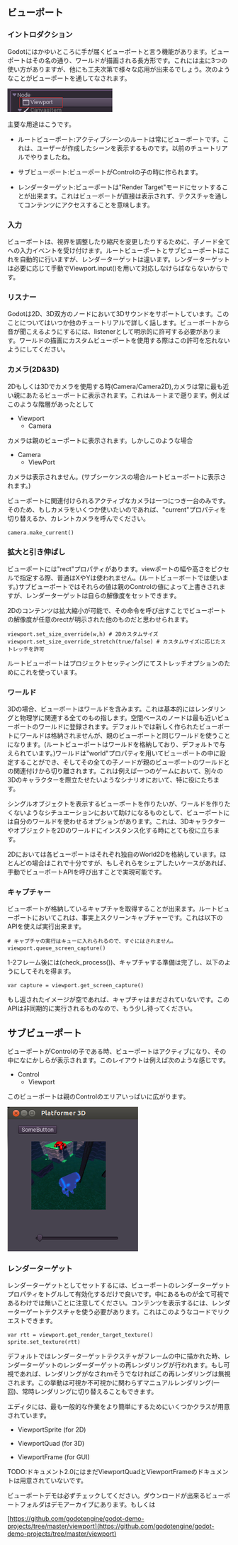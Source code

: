 ## ビューポート

### イントロダクション

Godotにはかゆいところに手が届くビューポートと言う機能があります。ビューポートはその名の通り、ワールドが描画される長方形です。これには主に3つの使い方がありますが、他にも工夫次第で様々な応用が出来るでしょう。次のようなことがビューポートを通してなされます。

![viewportnode](./Scene-input-and-viewports-assets/Viewport/viewportnode.png)

主要な用途はこうです。

* ルートビューポート:アクティブシーンのルートは常にビューポートです。これは、ユーザーが作成したシーンを表示するものです。以前のチュートリアルでやりましたね。

* サブビューポート:ビューポートがControlの子の時に作られます。

* レンダーターゲット:ビューポートは"Render Target"モードにセットすることが出来ます。これはビューポートが直接は表示されず、テクスチャを通してコンテンツにアクセスすることを意味します。

### 入力

ビューポートは、視界を調整したり縮尺を変更したりするために、子ノード全てへの入力イベントを受け付けます。ルートビューポートとサブビューポートはこれを自動的に行いますが、レンダーターゲットは違います。レンダーターゲットは必要に応じて手動でViewport.input()を用いて対応しなけらばならないからです。

### リスナー

Godotは2D、3D双方のノードにおいて3Dサウンドをサポートしています。このことについてはいつか他のチュートリアルで詳しく話します。ビューポートから音が聞こえるようにするには、listenerとして明示的に許可する必要があります。ワールドの描画にカスタムビューポートを使用する際はこの許可を忘れないようにしてください。

### カメラ(2D&3D) 

2Dもしくは3Dでカメラを使用する時(Camera/Camera2D),カメラは常に最も近い親にあたるビューポートに表示されます。これはルートまで遡ります。例えばこのような階層があったとして

* Viewport
	* Camera

カメラは親のビューポートに表示されます。しかしこのような場合

* Camera
	* ViewPort

カメラは表示されません。(サブシーケンスの場合ルートビューポートに表示されます。)

ビューポートに関連付けられるアクティブなカメラは一つにつき一台のみです。そのため、もしカメラをいくつか使いたいのであれば、"current"プロパティを切り替えるか、カレントカメラを呼んでください。

```python
camera.make_current()
```

### 拡大と引き伸ばし

ビューポートには"rect"プロパティがあります。viewポートの幅や高さをピクセルで指定する際、普通はXやYは使われません。(ルートビューポートでは使います。)サブビューポートではそれらの値は親のControlの値によって上書きされますが、レンダーターゲットは自らの解像度をセットできます。

2Dのコンテンツは拡大縮小が可能で、その命令を呼び出すことでビューポートの解像度が任意のrectが明示された他のものだと思わせられます。

```
viewport.set_size_override(w,h) # 2Dカスタムサイズ
viewport.set_size_override_stretch(true/false) # カスタムサイズに応じたストレッチを許可
```

ルートビューポートはプロジェクトセッティングにてストレッチオプションのためにこれを使っています。

### ワールド

3Dの場合、ビューポートはワールドを含みます。これは基本的にはレンダリングと物理学に関連する全てのもの指します。空間ベースのノードは最も近いビューポートのワールドに登録されます。デフォルトでは新しく作られたビューポートにワールドは格納されませんが、親のビューポートと同じワールドを使うことになります。(ルートビューポートはワールドを格納しており、デフォルトで与えられています。)ワールドは"world"プロパティを用いてビューポートの中に設定することができ、そしてその全ての子ノードが親のビューポートのワールドとの関連付けから切り離されます。これは例えば一つのゲームにおいて、別々の3Dのキャラクターを際立たせたいようなシナリオにおいて、特に役にたちます。

シングルオブジェクトを表示するビューポートを作りたいが、ワールドを作りたくないようなシチュエーションにおいて助けになるものとして、ビューポートには自分のワールドを使わせるオプションがあります。これは、3Dキャラクターやオブジェクトを2Dのワールドにインスタンス化する時にとても役に立ちます。

2Dにおいては各ビューポートはそれぞれ独自のWorld2Dを格納しています。ほとんどの場合はこれで十分ですが、もしそれらをシェアしたいケースがあれば、手動でビューポートAPIを呼び出すことで実現可能です。

### キャプチャー

ビューポートが格納しているキャプチャを取得することが出来ます。ルートビューポートにおいてこれは、事実上スクリーンキャプチャーです。これは以下のAPIを使えば実行出来ます。

```
# キャプチャの実行はキューに入れられるので、すぐにはされません。
viewport.queue_screen_capture()
```

1-2フレーム後には(check_process())、キャプチャする準備は完了し、以下のようにしてそれを得ます。

```
var capture = viewport.get_screen_capture()
```

もし返されたイメージが空であれば、キャプチャはまだされていないです。このAPIは非同期的に実行されるものなので、もう少し待ってください。

## サブビューポート

ビューポートがControlの子である時、ビューポートはアクティブになり、その中になにかしらが表示されます。このレイアウトは例えば次のような感じです。

* Control
	* Viewport
	
このビューポートは親のControlのエリアいっぱいに広がります。

![subviewport](./Scene-input-and-viewports-assets/Viewport/subviewport.png)

### レンダーターゲット

レンダーターゲットとしてセットするには、ビューポートのレンダーターゲットプロパティをトグルして有効化するだけで良いです。中にあるものが全て可視であるわけでは無いことに注意してください。コンテンツを表示するには、レンダーターゲートテクスチャを使う必要があります。これはこのようなコードでリクエストできます。

```
var rtt = viewport.get_render_target_texture()
sprite.set_texture(rtt)
```

デフォルトではレンダーターゲットテクスチャがフレームの中に描かれた時、レンダーターゲットのレンダーダーゲットの再レンダリングが行われます。もし可視であれば、レンダリングがなされｍそうでなければこの再レンダリングは無視されます。この挙動は可視か不可視かに関わらずマニュアルレンダリング(一回)、常時レンダリングに切り替えることもできます。

エディタには、最も一般的な作業をより簡単にするためにいくつかクラスが用意されています。

* ViewportSprite (for 2D)

* ViewportQuad (for 3D)

* ViewportFrame (for GUI)


TODO:ドキュメント2.0にはまだViewportQuadとViewportFrameのドキュメントは用意されていないです。

ビューポートデモは必ずチェックしてください。ダウンロードが出来るビューポートフォルダはデモアーカイブにあります。もしくは

[https://github.com/godotengine/godot-demo-projects/tree/master/viewport](https://github.com/godotengine/godot-demo-projects/tree/master/viewport)
